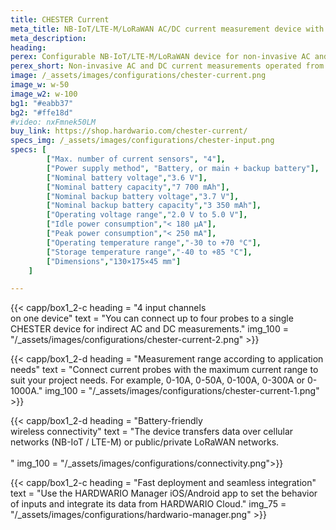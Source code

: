```yaml
---
title: CHESTER Current
meta_title: NB-IoT/LTE-M/LoRaWAN AC/DC current measurement device with current clamps
meta_description:
heading: 
perex: Configurable NB-IoT/LTE-M/LoRaWAN device for non-invasive AC and DC current measurements operated from battery or mains and battery backup.
perex_short: Non-invasive AC and DC current measurements operated from battery or mains.
image: /_assets/images/configurations/chester-current.png
image_w: w-50
image_w2: w-100
bg1: "#eabb37"
bg2: "#ffe18d"
#video: nxFmnek50LM
buy_link: https://shop.hardwario.com/chester-current/
specs_img: /_assets/images/configurations/chester-input.png
specs: [
        ["Max. number of current sensors", "4"],
        ["Power supply method", "Battery, or main + backup battery"],
        ["Nominal battery voltage","3.6 V"],
        ["Nominal battery capacity","7 700 mAh"],
        ["Nominal backup battery voltage","3.7 V"],
        ["Nominal backup battery capacity","3 350 mAh"],
        ["Operating voltage range","2.0 V to 5.0 V"],
        ["Idle power consumption","< 180 μA"],
        ["Peak power consumption","< 250 mA"],
        ["Operating temperature range","-30 to +70 °C"],
        ["Storage temperature range","-40 to +85 °C"],
        ["Dimensions","130×175×45 mm"]
    ]

---
```


{{< capp/box1_2-c heading = "4 input channels<br/> on one device" text = "You can connect up to four probes to a single CHESTER device for indirect AC and DC measurements." img_100 = "/_assets/images/configurations/chester-current-2.png" >}}

{{< capp/box1_2-d heading = "Measurement range according to application needs" text = "Connect current probes with the maximum current range to suit your project needs. For example, 0-10A, 0-50A, 0-100A, 0-300A or 0-1000A." img_100 = "/_assets/images/configurations/chester-current-1.png" >}}

{{< capp/box1_2-d heading = "Battery-friendly<br/> wireless connectivity" text = "The device transfers data over cellular networks (NB-IoT / LTE-M) or public/private LoRaWAN networks.<br/><br/>" img_100 = "/_assets/images/configurations/connectivity.png">}}

{{< capp/box1_2-c heading = "Fast deployment and seamless integration" text = "Use the HARDWARIO Manager iOS/Android app to set the behavior of inputs and integrate its data from HARDWARIO Cloud." img_75 = "/_assets/images/configurations/hardwario-manager.png" >}}
